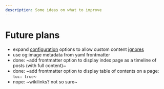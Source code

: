 ```yaml
---
description: Some ideas on what to improve
---
```


# Future plans

- expand [configuration](configuration.md) options to allow custom content
  [ignores](features#ignoring-files)
- use og:image metadata from yaml frontmatter
- done: ~add frontmatter option to display index page as a timeline of posts
  (with full content)~
- done: ~add frontmatter option to display table of contents on a page:
  `toc: true`~
- nope: ~wikilinks? not so sure~
